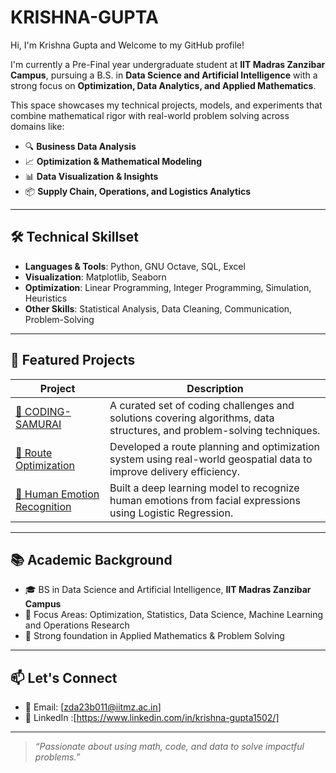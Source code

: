 # KRISHNA-GUPTA

Hi, I'm Krishna Gupta and Welcome to my GitHub profile! 

I'm currently a Pre-Final year undergraduate student at **IIT Madras  Zanzibar Campus**, pursuing a B.S. in **Data Science and Artificial Intelligence** with a strong focus on **Optimization, Data Analytics, and Applied Mathematics**.

This space showcases my technical projects, models, and experiments that combine mathematical rigor with real-world problem solving across domains like:

- 🔍 **Business Data Analysis**
- 📈 **Optimization & Mathematical Modeling**
- 📊 **Data Visualization & Insights**
- 📦 **Supply Chain, Operations, and Logistics Analytics**

---

## 🛠️ Technical Skillset

- **Languages & Tools**: Python, GNU Octave, SQL, Excel  
- **Visualization**: Matplotlib, Seaborn  
- **Optimization**: Linear Programming, Integer Programming, Simulation, Heuristics  
- **Other Skills**: Statistical Analysis, Data Cleaning, Communication, Problem-Solving  

---

## 📂 Featured Projects

| Project | Description |
|--------|-------------|
| [🔗 CODING-SAMURAI](https://github.com/kgupta1502/CODING-SAMURAI) | A curated set of coding challenges and solutions covering algorithms, data structures, and problem-solving techniques. |
| [🔗 Route Optimization](https://github.com/kgupta1502/Route-Optimization-) | Developed a route planning and optimization system using real-world geospatial data to improve delivery efficiency. |
| [🔗 Human Emotion Recognition](https://github.com/kgupta1502/Human_Emotion) | Built a deep learning model to recognize human emotions from facial expressions using Logistic Regression. |

---

## 📚 Academic Background

- 🎓 BS in Data Science and Artificial Intelligence, **IIT Madras Zanzibar Campus**
- 📌 Focus Areas: Optimization, Statistics, Data Science, Machine Learning and Operations Research
- 🧠 Strong foundation in Applied Mathematics & Problem Solving

---

## 📫 Let's Connect

- 📧 Email: [zda23b011@iitmz.ac.in]
- 🔗 LinkedIn :[https://www.linkedin.com/in/krishna-gupta1502/]
  
---

> *“Passionate about using math, code, and data to solve impactful problems.”*

